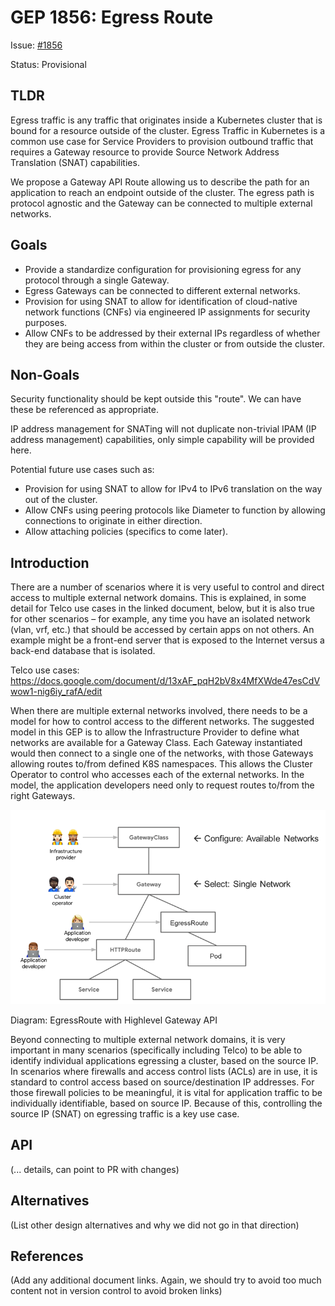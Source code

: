 # GEP 1856: Egress Route
Issue: [#1856](https://github.com/kubernetes-sigs/gateway-api/issues/1856)

Status: Provisional

## TLDR
Egress traffic is any traffic that originates inside a Kubernetes cluster that is bound for a resource outside of the cluster. Egress Traffic in Kubernetes is a common use case for Service Providers to provision outbound traffic that requires a Gateway resource to provide Source Network Address Translation (SNAT) capabilities.

We propose a Gateway API Route allowing us to describe the path for an application to reach an endpoint outside of the cluster. The egress path is protocol agnostic and the Gateway can be connected to multiple external networks.

## Goals
- Provide a standardize configuration for provisioning egress for any protocol through a single Gateway.
- Egress Gateways can be connected to different external networks.
- Provision for using SNAT to allow for identification of cloud-native network functions (CNFs) via engineered IP assignments for security purposes.
- Allow CNFs to be addressed by their external IPs regardless of whether they are being access from within the cluster or from outside the cluster.

## Non-Goals
Security functionality should be kept outside this "route". We can have these be referenced as appropriate.

IP address management for SNATing will not duplicate non-trivial IPAM (IP address management) capabilities, only simple capability will be provided here.

Potential future use cases such as:

- Provision for using SNAT to allow for IPv4 to IPv6 translation on the way out of the cluster.
- Allow CNFs using peering protocols like Diameter to function by allowing connections to originate in either direction.
- Allow attaching policies (specifics to come later).

## Introduction
There are a number of scenarios where it is very useful to control and direct access to multiple external network domains. This is explained, in some detail for Telco use cases in the linked document, below, but it is also true for other scenarios – for example, any time you have an isolated network (vlan, vrf, etc.) that should be accessed by certain apps on not others. An example might be a front-end server that is exposed to the Internet versus a back-end database that is isolated.

Telco use cases: https://docs.google.com/document/d/13xAF_pqH2bV8x4MfXWde47esCdVwow1-nig6iy_rafA/edit

When there are multiple external networks involved, there needs to be a model for how to control access to the different networks. The suggested model in this GEP is to allow the Infrastructure Provider to define what networks are available for a Gateway Class. Each Gateway instantiated would then connect to a single one of the networks, with those Gateways allowing routes to/from defined K8S namespaces. This allows the Cluster Operator to control who accesses each of the external networks. In the model, the application developers need only to request routes to/from the right Gateways.

![EgressRoute Gateway API](images/1856-egressroute-highlevel.png)

Diagram: EgressRoute with Highlevel Gateway API

Beyond connecting to multiple external network domains, it is very important in many scenarios (specifically including Telco) to be able to identify individual applications egressing a cluster, based on the source IP. In scenarios where firewalls and access control lists (ACLs) are in use, it is standard to control access based on source/destination IP addresses. For those firewall policies to be meaningful, it is vital for application traffic to be individually identifiable, based on source IP. Because of this, controlling the source IP (SNAT) on egressing traffic is a key use case.

## API
(... details, can point to PR with changes)

## Alternatives
(List other design alternatives and why we did not go in that direction)

## References
(Add any additional document links. Again, we should try to avoid too much content not in version control to avoid broken links)
